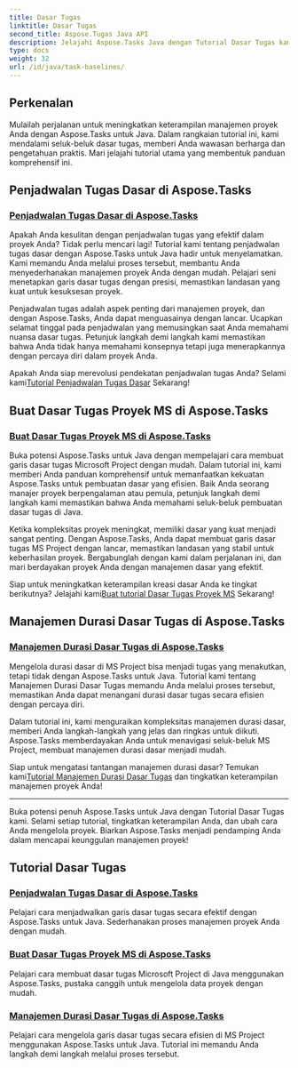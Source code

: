 ```yaml
---
title: Dasar Tugas
linktitle: Dasar Tugas
second_title: Aspose.Tugas Java API
description: Jelajahi Aspose.Tasks Java dengan Tutorial Dasar Tugas kami. Sederhanakan penjadwalan tugas, buat garis dasar tugas MS Project, dan kuasai manajemen durasi garis dasar.
type: docs
weight: 32
url: /id/java/task-baselines/
---
```

## Perkenalan
Mulailah perjalanan untuk meningkatkan keterampilan manajemen proyek Anda dengan Aspose.Tasks untuk Java. Dalam rangkaian tutorial ini, kami mendalami seluk-beluk dasar tugas, memberi Anda wawasan berharga dan pengetahuan praktis. Mari jelajahi tutorial utama yang membentuk panduan komprehensif ini.

## Penjadwalan Tugas Dasar di Aspose.Tasks

### [Penjadwalan Tugas Dasar di Aspose.Tasks](./baseline-task-scheduling/)

Apakah Anda kesulitan dengan penjadwalan tugas yang efektif dalam proyek Anda? Tidak perlu mencari lagi! Tutorial kami tentang penjadwalan tugas dasar dengan Aspose.Tasks untuk Java hadir untuk menyelamatkan. Kami memandu Anda melalui proses tersebut, membantu Anda menyederhanakan manajemen proyek Anda dengan mudah. Pelajari seni menetapkan garis dasar tugas dengan presisi, memastikan landasan yang kuat untuk kesuksesan proyek.

Penjadwalan tugas adalah aspek penting dari manajemen proyek, dan dengan Aspose.Tasks, Anda dapat menguasainya dengan lancar. Ucapkan selamat tinggal pada penjadwalan yang memusingkan saat Anda memahami nuansa dasar tugas. Petunjuk langkah demi langkah kami memastikan bahwa Anda tidak hanya memahami konsepnya tetapi juga menerapkannya dengan percaya diri dalam proyek Anda.

 Apakah Anda siap merevolusi pendekatan penjadwalan tugas Anda? Selami kami[Tutorial Penjadwalan Tugas Dasar](./baseline-task-scheduling/) Sekarang!

## Buat Dasar Tugas Proyek MS di Aspose.Tasks

### [Buat Dasar Tugas Proyek MS di Aspose.Tasks](./create-task-baseline/)

Buka potensi Aspose.Tasks untuk Java dengan mempelajari cara membuat garis dasar tugas Microsoft Project dengan mudah. Dalam tutorial ini, kami memberi Anda panduan komprehensif untuk memanfaatkan kekuatan Aspose.Tasks untuk pembuatan dasar yang efisien. Baik Anda seorang manajer proyek berpengalaman atau pemula, petunjuk langkah demi langkah kami memastikan bahwa Anda memahami seluk-beluk pembuatan dasar tugas di Java.

Ketika kompleksitas proyek meningkat, memiliki dasar yang kuat menjadi sangat penting. Dengan Aspose.Tasks, Anda dapat membuat garis dasar tugas MS Project dengan lancar, memastikan landasan yang stabil untuk keberhasilan proyek. Bergabunglah dengan kami dalam perjalanan ini, dan mari berdayakan proyek Anda dengan manajemen dasar yang efektif.

 Siap untuk meningkatkan keterampilan kreasi dasar Anda ke tingkat berikutnya? Jelajahi kami[Buat tutorial Dasar Tugas Proyek MS](./create-task-baseline/) Sekarang!

## Manajemen Durasi Dasar Tugas di Aspose.Tasks

### [Manajemen Durasi Dasar Tugas di Aspose.Tasks](./task-baseline-duration/)

Mengelola durasi dasar di MS Project bisa menjadi tugas yang menakutkan, tetapi tidak dengan Aspose.Tasks untuk Java. Tutorial kami tentang Manajemen Durasi Dasar Tugas memandu Anda melalui proses tersebut, memastikan Anda dapat menangani durasi dasar tugas secara efisien dengan percaya diri.

Dalam tutorial ini, kami menguraikan kompleksitas manajemen durasi dasar, memberi Anda langkah-langkah yang jelas dan ringkas untuk diikuti. Aspose.Tasks memberdayakan Anda untuk menavigasi seluk-beluk MS Project, membuat manajemen durasi dasar menjadi mudah.

 Siap untuk mengatasi tantangan manajemen durasi dasar? Temukan kami[Tutorial Manajemen Durasi Dasar Tugas](./task-baseline-duration/) dan tingkatkan keterampilan manajemen proyek Anda!

---

Buka potensi penuh Aspose.Tasks untuk Java dengan Tutorial Dasar Tugas kami. Selami setiap tutorial, tingkatkan keterampilan Anda, dan ubah cara Anda mengelola proyek. Biarkan Aspose.Tasks menjadi pendamping Anda dalam mencapai keunggulan manajemen proyek!

## Tutorial Dasar Tugas
### [Penjadwalan Tugas Dasar di Aspose.Tasks](./baseline-task-scheduling/)
Pelajari cara menjadwalkan garis dasar tugas secara efektif dengan Aspose.Tasks untuk Java. Sederhanakan proses manajemen proyek Anda dengan mudah.
### [Buat Dasar Tugas Proyek MS di Aspose.Tasks](./create-task-baseline/)
Pelajari cara membuat dasar tugas Microsoft Project di Java menggunakan Aspose.Tasks, pustaka canggih untuk mengelola data proyek dengan mudah.
### [Manajemen Durasi Dasar Tugas di Aspose.Tasks](./task-baseline-duration/)
Pelajari cara mengelola garis dasar tugas secara efisien di MS Project menggunakan Aspose.Tasks untuk Java. Tutorial ini memandu Anda langkah demi langkah melalui proses tersebut.